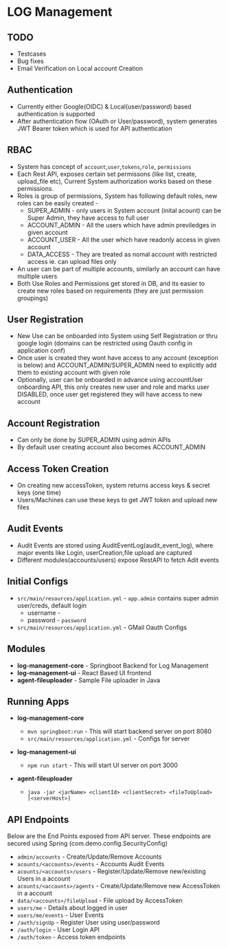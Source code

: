 # LOG Management

## TODO
* Testcases
* Bug fixes
* Email Verification on Local account Creation

## Authentication
* Currently either Google(OIDC) & Local(user/password) based authentication is supported
* After authentication flow (OAuth or User/password), system generates JWT Bearer token which is used for API authentication

## RBAC
* System has concept of `account`,`user`,`tokens`,`role`, `permissions`
* Each Rest API, exposes certain set permissons (like list, create, upload_file etc), Current System authorization works based on these permissions.  
* Roles is group of permissions, System has following default roles, new roles can be easily created -
    * SUPER_ADMIN - only users in System account (inital acount) can be Super Admin, they have access to full user
    * ACCOUNT_ADMIN - All the users which have admin previledges in given account
    * ACCOUNT_USER - All the user which have readonly access in given account 
    * DATA_ACCESS - They are treated as nomal account with restricted access ie. can upload files only
* An user can be part of multiple accounts, similarly an account can have multiple users
* Both Use Roles and Permissions get stored in DB, and its easier to create new roles based on requirements (they are just permission groupings)

## User Registration
* New Use can be onboarded into System using Self Registration or thru google login (domains can be restricted using Oauth config in application conf)
* Once user is created they wont have access to any account (exception is below) and ACCOUNT_ADMIN/SUPER_ADMIN need to explicitly add them to existing account with given role
* Optionally, user can be onboarded in advance using accountUser onboarding API, this only creates new user and role and marks user DISABLED, once user get registered they will have access to new account

## Account Registration
* Can only be done by SUPER_ADMIN using admin APIs
* By default user creating account also becomes ACCOUNT_ADMIN

## Access Token Creation
* On creating new accessToken, system returns access keys & secret keys (one time)
* Users/Machines can use these keys to get JWT token and upload new files

## Audit Events
* Audit Events are stored using AuditEventLog(audit_event_log), where major events like Login, userCreation,file upload are captured
* Different modules(accounts/users) expose RestAPI to fetch Adit events

## Initial Configs
* `src/main/resources/application.yml` - `app.admin` contains super admin user/creds, default login 
    * username - 
    * password - `password`
* `src/main/resources/application.yml` - GMail Oauth Configs

## Modules
* __log-management-core__ - Springboot Backend for Log Management
* __log-management-ui__ - React Based UI frontend
* __agent-fileuploader__ - Sample File uploader in Java

## Running Apps
* __log-management-core__
    * `mvn springboot:run` - This will start backend server on port 8080
    * `src/main/resources/application.yml` - Configs for server

* __log-management-ui__
    * `npm run start` - This will start UI server on port 3000

* __agent-fileuploader__
    * `java -jar <jarName> <clientId> <clientSecret> <fileToUpload> [<serverHost>]`

## API Endpoints
Below are the End Points exposed from API server.
These endpoints are secured using Spring (com.demo.config.SecurityConfig)
* `admin/accounts` - Create/Update/Remove Accounts
* `acounts/<accounts>/events` - Accounts Audit Events
* `acounts/<accounts>/users` - Register/Update/Remove new/existing Users in a account
* `acounts/<accounts>/agents` - Create/Update/Remove new AccessToken in a account
* `data/<accounts>/fileUpload` - File upload by AccessToken
* `users/me` - Details about logged in user
* `users/me/events` - User Events
* `/auth/signUp` - Register User using user/password
* `/auth/login` - User Login API
* `/auth/token` - Access token endpoints

